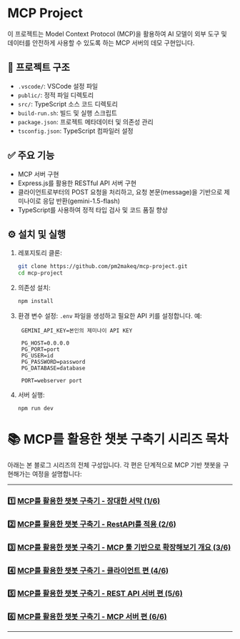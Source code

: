 # MCP Project

이 프로젝트는 Model Context Protocol (MCP)을 활용하여 AI 모델이 외부 도구 및 데이터를 안전하게 사용할 수 있도록 하는 MCP 서버의 데모 구현입니다.

## 📁 프로젝트 구조

- `.vscode/`: VSCode 설정 파일
- `public/`: 정적 파일 디렉토리
- `src/`: TypeScript 소스 코드 디렉토리
- `build-run.sh`: 빌드 및 실행 스크립트
- `package.json`: 프로젝트 메타데이터 및 의존성 관리
- `tsconfig.json`: TypeScript 컴파일러 설정

## ✅ 주요 기능

- MCP 서버 구현
- Express.js를 활용한 RESTful API 서버 구현
- 클라이언트로부터의 POST 요청을 처리하고, 요청 본문(message)을 기반으로 제미나이로 응답 반환(gemini-1.5-flash)
- TypeScript를 사용하여 정적 타입 검사 및 코드 품질 향상

## ⚙️ 설치 및 실행

1. 레포지토리 클론:
   ```bash
   git clone https://github.com/pm2makeq/mcp-project.git
   cd mcp-project
   ```

2. 의존성 설치:
   ```bash
   npm install
   ```

3. 환경 변수 설정:
   `.env` 파일을 생성하고 필요한 API 키를 설정합니다. 예:
   ```env
    GEMINI_API_KEY=본인의 제미나이 API KEY

    PG_HOST=0.0.0.0
    PG_PORT=port
    PG_USER=id
    PG_PASSWORD=password
    PG_DATABASE=database
    
    PORT=webserver port

   ```

4. 서버 실행:
   ```bash
   npm run dev
   ```

# 📚 MCP를 활용한 챗봇 구축기 시리즈 목차

아래는 본 블로그 시리즈의 전체 구성입니다. 각 편은 단계적으로 MCP 기반 챗봇을 구현해가는 여정을 설명합니다:

---

### 1️⃣ [MCP를 활용한 챗봇 구축기 - 장대한 서막 (1/6)](https://pm2makeq.tistory.com/manage/posts/#:~:text=MCP%EB%A5%BC%20%ED%99%9C%EC%9A%A9%ED%95%9C%20%EC%B1%97%EB%B4%87%20%EA%B5%AC%EC%B6%95%EA%B8%B0%20%2D%20%EC%9E%A5%EB%8C%80%ED%95%9C%20%EC%84%9C%EB%A7%89%20(1/6))

### 2️⃣ [MCP를 활용한 챗봇 구축기 - RestAPI를 적용 (2/6)](https://pm2makeq.tistory.com/manage/posts/#:~:text=MCP%EB%A5%BC%20%ED%99%9C%EC%9A%A9%ED%95%9C%20%EC%B1%97%EB%B4%87%20%EA%B5%AC%EC%B6%95%EA%B8%B0%20%2D%20RestAPI%EB%A5%BC%20%EC%A0%81%EC%9A%A9%20(2/6))

### 3️⃣ [MCP를 활용한 챗봇 구축기 - MCP 툴 기반으로 확장해보기 개요 (3/6)](https://pm2makeq.tistory.com/manage/posts/#:~:text=MCP%EB%A5%BC%20%ED%99%9C%EC%9A%A9%ED%95%9C%20%EC%B1%97%EB%B4%87%20%EA%B5%AC%EC%B6%95%EA%B8%B0%20%2D%20MCP%20%ED%88%B4%20%EA%B8%B0%EB%B0%98%EC%9C%BC%EB%A1%9C%20%ED%99%95%EC%9E%A5%ED%95%B4%EB%B3%B4%EA%B8%B0%20%EA%B0%9C%EC%9A%94%20(3/6))

### 4️⃣ [MCP를 활용한 챗봇 구축기 - 클라이언트 편 (4/6)](https://pm2makeq.tistory.com/manage/posts/#:~:text=MCP%EB%A5%BC%20%ED%99%9C%EC%9A%A9%ED%95%9C%20%EC%B1%97%EB%B4%87%20%EA%B5%AC%EC%B6%95%EA%B8%B0%20%2D%20%ED%81%B4%EB%9D%BC%EC%9D%B4%EC%96%B8%ED%8A%B8%20%ED%8E%B8%20(4/6))

### 5️⃣ [MCP를 활용한 챗봇 구축기 - REST API 서버 편 (5/6)](https://pm2makeq.tistory.com/manage/posts/#:~:text=MCP%EB%A5%BC%20%ED%99%9C%EC%9A%A9%ED%95%9C%20%EC%B1%97%EB%B4%87%20%EA%B5%AC%EC%B6%95%EA%B8%B0%20%2D%20REST%20API%20%EC%84%9C%EB%B2%84%20%ED%8E%B8%20(5/6))

### 6️⃣ [MCP를 활용한 챗봇 구축기 - MCP 서버 편 (6/6)](https://pm2makeq.tistory.com/manage/posts/#:~:text=MCP%EB%A5%BC%20%ED%99%9C%EC%9A%A9%ED%95%9C%20%EC%B1%97%EB%B4%87%20%EA%B5%AC%EC%B6%95%EA%B8%B0%20%2D%20MCP%20%EC%84%9C%EB%B2%84%20%ED%8E%B8%20(6/6))

---
